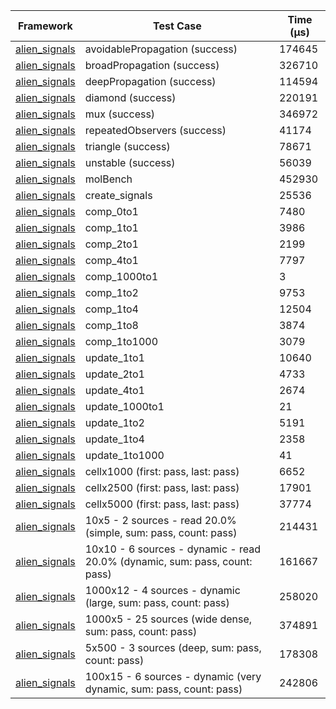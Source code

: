 | Framework | Test Case | Time (μs) |
| --- | --- | --- |
| [alien_signals](https://github.com/medz/alien-signals-dart) | avoidablePropagation (success) | 174645 |
| [alien_signals](https://github.com/medz/alien-signals-dart) | broadPropagation (success) | 326710 |
| [alien_signals](https://github.com/medz/alien-signals-dart) | deepPropagation (success) | 114594 |
| [alien_signals](https://github.com/medz/alien-signals-dart) | diamond (success) | 220191 |
| [alien_signals](https://github.com/medz/alien-signals-dart) | mux (success) | 346972 |
| [alien_signals](https://github.com/medz/alien-signals-dart) | repeatedObservers (success) | 41174 |
| [alien_signals](https://github.com/medz/alien-signals-dart) | triangle (success) | 78671 |
| [alien_signals](https://github.com/medz/alien-signals-dart) | unstable (success) | 56039 |
| [alien_signals](https://github.com/medz/alien-signals-dart) | molBench | 452930 |
| [alien_signals](https://github.com/medz/alien-signals-dart) | create_signals | 25536 |
| [alien_signals](https://github.com/medz/alien-signals-dart) | comp_0to1 | 7480 |
| [alien_signals](https://github.com/medz/alien-signals-dart) | comp_1to1 | 3986 |
| [alien_signals](https://github.com/medz/alien-signals-dart) | comp_2to1 | 2199 |
| [alien_signals](https://github.com/medz/alien-signals-dart) | comp_4to1 | 7797 |
| [alien_signals](https://github.com/medz/alien-signals-dart) | comp_1000to1 | 3 |
| [alien_signals](https://github.com/medz/alien-signals-dart) | comp_1to2 | 9753 |
| [alien_signals](https://github.com/medz/alien-signals-dart) | comp_1to4 | 12504 |
| [alien_signals](https://github.com/medz/alien-signals-dart) | comp_1to8 | 3874 |
| [alien_signals](https://github.com/medz/alien-signals-dart) | comp_1to1000 | 3079 |
| [alien_signals](https://github.com/medz/alien-signals-dart) | update_1to1 | 10640 |
| [alien_signals](https://github.com/medz/alien-signals-dart) | update_2to1 | 4733 |
| [alien_signals](https://github.com/medz/alien-signals-dart) | update_4to1 | 2674 |
| [alien_signals](https://github.com/medz/alien-signals-dart) | update_1000to1 | 21 |
| [alien_signals](https://github.com/medz/alien-signals-dart) | update_1to2 | 5191 |
| [alien_signals](https://github.com/medz/alien-signals-dart) | update_1to4 | 2358 |
| [alien_signals](https://github.com/medz/alien-signals-dart) | update_1to1000 | 41 |
| [alien_signals](https://github.com/medz/alien-signals-dart) | cellx1000 (first: pass, last: pass) | 6652 |
| [alien_signals](https://github.com/medz/alien-signals-dart) | cellx2500 (first: pass, last: pass) | 17901 |
| [alien_signals](https://github.com/medz/alien-signals-dart) | cellx5000 (first: pass, last: pass) | 37774 |
| [alien_signals](https://github.com/medz/alien-signals-dart) | 10x5 - 2 sources - read 20.0% (simple, sum: pass, count: pass) | 214431 |
| [alien_signals](https://github.com/medz/alien-signals-dart) | 10x10 - 6 sources - dynamic - read 20.0% (dynamic, sum: pass, count: pass) | 161667 |
| [alien_signals](https://github.com/medz/alien-signals-dart) | 1000x12 - 4 sources - dynamic (large, sum: pass, count: pass) | 258020 |
| [alien_signals](https://github.com/medz/alien-signals-dart) | 1000x5 - 25 sources (wide dense, sum: pass, count: pass) | 374891 |
| [alien_signals](https://github.com/medz/alien-signals-dart) | 5x500 - 3 sources (deep, sum: pass, count: pass) | 178308 |
| [alien_signals](https://github.com/medz/alien-signals-dart) | 100x15 - 6 sources - dynamic (very dynamic, sum: pass, count: pass) | 242806 |
